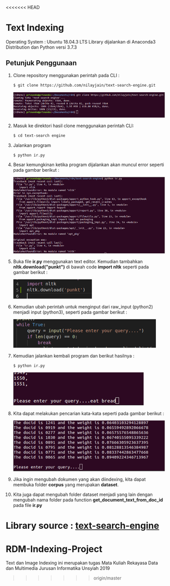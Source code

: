 <<<<<<< HEAD
# Text Indexing
Operating System : Ubuntu 18.04.3 LTS
Library dijalankan di Anaconda3 Distribution dan Python versi 3.7.3

## Petunjuk Penggunaan
1. Clone repository menggunakan perintah pada CLI :
    ```bash
    $ git clone https://github.com/nilayjain/text-search-engine.git
    ```
    ![](screenshot/text-clone.png)
    
2. Masuk ke direktori hasil clone menggunakan perintah CLI:
    ```bash
    $ cd text-search engine
    ```
3. Jalankan program
    ```bash
    $ python ir.py
    ```

4. Besar kemungkinan ketika program dijalankan akan muncul error seperti pada gambar berikut : 

    ![](screenshot/text-nltk-error.png)

5. Buka file **ir.py** menggunakan text editor. Kemudian tambahkan **nltk.download("punkt")** di bawah code **import nltk** seperti pada gambar berikut :

    ![](screenshot/text-punkt.png)

6. Kemudian ubah perintah untuk menginput dari raw_input (python2) menjadi input (python3), seperti pada gambar berikut :

    ![](screenshot/text-input.png)

7. Kemudian jalankan kembali program dan berikut hasilnya :
    ```bash
    $ python ir.py
    ```
    ![](screenshot/text-search0.png)

8. Kita dapat melakukan pencarian kata-kata seperti pada gambar berikut :

    ![](screenshot/text-search1.png)

9. Jika ingin mengubah dokumen yang akan diindexing, kita dapat membuka folder **corpus** yang merupakan **dataset**.
10. Kita juga dapat mengubah folder dataset menjadi yang lain dengan mengubah nama folder pada function **get_document_text_from_doc_id** pada file **ir.py**

Library source : [text-search-engine](https://github.com/nilayjain/text-search-engine.git)
=======
# RDM-Indexing-Project
Text dan Image Indexing ini merupakan tugas Mata Kuliah Rekayasa Data dan Multimedia Jurusan Informatika Unsyiah 2019
>>>>>>> origin/master
